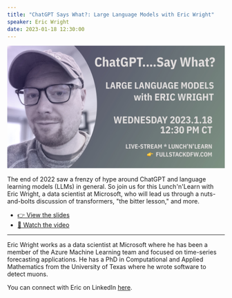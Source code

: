 ```yaml
---
title: "ChatGPT Says What?: Large Language Models with Eric Wright"
speaker: Eric Wright
date: 2023-01-18 12:30:00
---
```


![banner](/20230118.jpg)


The end of 2022 saw a frenzy of hype around ChatGPT and language learning models (LLMs) in general.  So join us for this Lunch'n'Learn with Eric Wright, a data scientist at Microsoft, who will lead us through a nuts-and-bolts discussion of transformers, "the bitter lesson," and more.

- [👉 View the slides](/20230118-gpt.pdf)
- [👀 Watch the video](https://www.youtube.com/watch?v=URNm0bU_Kbk)

---

Eric Wright works as a data scientist at Microsoft where he has been a member of the Azure Machine Learning team and focused on time-series forecasting applications. He has a PhD in Computational and Applied Mathematics from the University of Texas where he wrote software to detect muons.

You can connect with Eric on LinkedIn [here](https://www.linkedin.com/in/eric-wright-5185a0a6/).

